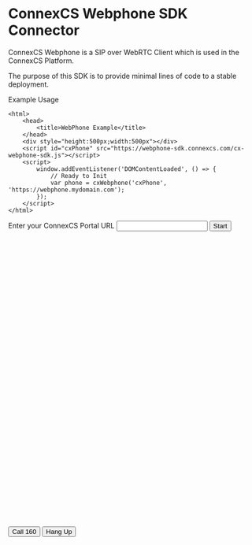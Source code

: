 # ConnexCS Webphone SDK Connector

ConnexCS Webphone is a SIP over WebRTC Client which is used in the ConnexCS Platform.

The purpose of this SDK is to provide minimal lines of code to a stable deployment.

Example Usage

```
<html>
	<head>
		<title>WebPhone Example</title>
	</head>
	<div style="height:500px;width:500px"></div>
	<script id="cxPhone" src="https://webphone-sdk.connexcs.com/cx-webphone-sdk.js"></script>
	<script>
		window.addEventListener('DOMContentLoaded', () => {
			// Ready to Init
			var phone = cxWebphone('cxPhone', 'https://webphone.mydomain.com');
		});	
	</script>
</html>
```


<!-- Live Example Script Start -->
<style>
#cxPhone {
	width: 400px;
	height: 600px;
}
#error {
	color: red;
}
</style>
<div>
	Enter your ConnexCS Portal URL <input id="url" name="url"/>
	<button onclick="start(document.getElementById('url').value)">Start</button>
<!--
	<a href='#' onClick="start(document.getElementById('url').value)">Start</a>
-->
	<div>
		<div id="error"></div>
		<div id="cxPhone"></div>
		<div>
			<button onClick="phone && phone.call('160')">Call 160</button>
			<button onClick="phone && phone.hangup()">Hang Up</button>
		</div>
	</div>
<div>
<script id="cxPhone" src="https://webphone-sdk.connexcs.com/cx-webphone-sdk.js"></script>
<script>
	var phone = null
	async function start(url) {
		try {
			var errMessage = document.getElementById('error');
			errMessage.innerHTML = '';
			if (!url) throw new Error('URL is required')
			// Ready to Init
			var phone = cxWebphone('cxPhone', url);
		} catch (err) {
			errMessage.innerHTML = 	`Error: ${err.message}`;
		}
	}
</script>
<!-- Live Example Script End -->
